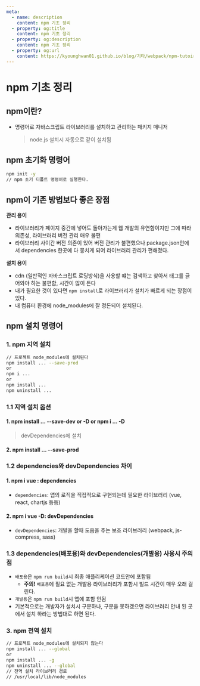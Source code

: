 ```yaml
---
meta:
  - name: description
    content: npm 기초 정리
  - property: og:title
    content: npm 기초 정리
  - property: og:description
    content: npm 기초 정리
  - property: og:url
    content: https://kyounghwan01.github.io/blog/기타/webpack/npm-tutoiral/
---
```


# npm 기초 정리

## npm이란?

- 명령어로 자바스크립트 라이브러리를 설치하고 관리하는 패키지 매니저
  > node.js 설치시 자동으로 같이 설치됨

## npm 초기화 명령어

```bash
npm init -y
// npm 초기 디폴트 명령어로 실행한다.
```

## npm이 기존 방법보다 좋은 장점

**관리 용이**

- 라이브러리가 페이지 중간에 넣어도 돌아가는게 웹 개발의 유연함이지만 그에 따라 의존성, 라이브러리 버전 관리 매우 불편
- 라이브러리 사이간 버전 의존이 있어 버전 관리가 불편했으나 package.json안에서 dependencies 한곳에 다 뭉치게 되어 라이브러리 관리가 편해졌다.

**설치 용이**

- cdn (일반적인 자바스크립트 로딩방식)을 사용할 떄는 검색하고 찾아서 태그를 긁어와야 하는 불편함, 시간이 많이 든다
- 내가 필요한 것이 있다면 `npm install`로 라이브러리가 설치가 빠르게 되는 장점이 있다.
- 내 컴퓨터 환경에 node_modules에 잘 정돈되어 설치된다.

## npm 설치 명령어

### 1. npm 지역 설치

```bash
// 프로젝트 node_modules에 설치된다
npm install ... --save-prod
or
npm i ...
or
npm install ...
npm uninstall ...
```

### 1.1 지역 설치 옵션

#### 1. npm install ... --save-dev or -D or npm i ... -D

> devDependencies에 설치

#### 2. npm install ... --save-prod

### 1.2 dependencies와 devDependencies 차이

#### 1. npm i vue : dependencies

- `dependencies`: 앱의 로직을 직접적으로 구현되는데 필요한 라이브러리 (vue, react, chartjs 등등)

#### 2. npm i vue -D: devDependencies

- `devDependencies`: 개발을 할때 도움을 주는 보조 라이브러리 (webpack, js-compress, sass)

### 1.3 dependencies(배포용)와 devDependencies(개발용) 사용시 주의점

- `배포용`은 `npm run build`시 최종 애플리케이션 코드안에 포함됨
  - **주의!** `배포용`에 필요 없는 개발용 라이브러리가 포함시 빌드 시간이 매우 오래 걸린다.
- `개발용`은 `npm run build`시 앱에 포함 안됨
- 기본적으로는 개발자가 설치시 구분하나, 구분을 못하겠으면 라이브러리 안내 된 곳에서 설치 하라는 방법대로 하면 된다.

### 3. npm 전역 설치

```bash
// 프로젝트 node_modules에 설치되지 않는다
npm install ... --global
or
npm install ... -g
npm uninstall ... --global
// 전역 설치 라이브러리 경로
// /usr/local/lib/node_modules
```
